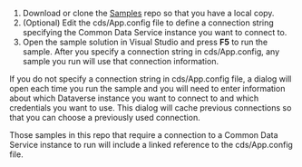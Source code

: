 1. Download or clone the  [Samples](https://github.com/Microsoft/PowerApps-Samples) repo so that you have a local copy.
2. (Optional) Edit the cds/App.config file to define a connection string specifying the Common Data Service instance you want to connect to.
3. Open the sample solution in Visual Studio and press **F5** to run the sample. After you specify a connection string in cds/App.config, any sample you run will use that connection information.

If you do not specify a connection string in cds/App.config file, a dialog will open each time you run the sample and you will need to enter information about which Dataverse instance you want to connect to and which credentials you want to use. This dialog will cache previous connections so that you can choose a previously used connection.

Those samples in this repo that require a connection to a Common Data Service instance to run will include a linked reference to the cds/App.config file.

